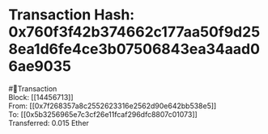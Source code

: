 
Transaction Hash: 0x760f3f42b374662c177aa50f9d258ea1d6fe4ce3b07506843ea34aad06ae9035
====================================================================================
  
#💸Transaction  
Block: [[14456713]]  
From: [[0x7f268357a8c2552623316e2562d90e642bb538e5]]  
To: [[0x5b3256965e7c3cf26e11fcaf296dfc8807c01073]]  
Transferred: 0.015 Ether